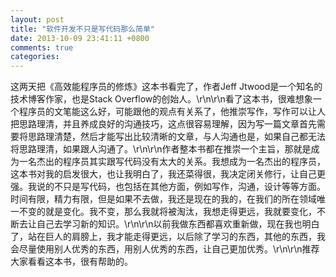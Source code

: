 ```yaml
---
layout: post
title: "软件开发不只是写代码那么简单"
date: 2013-10-09 23:41:11 +0800
comments: true
categories: 
---
```

这两天把《高效能程序员的修炼》这本书看完了，作者Jeff Jtwood是一个知名的技术博客作家，也是Stack Overflow的创始人。\r\n\r\n看了这本书，很难想象一个程序员的文笔能这么好，可能跟他的观点有关系了，他推崇写作，写作可以让人把思路理清，并且养成良好的沟通技巧，这点很容易理解，因为写一篇文章首先需要将思路理清楚，然后才能写出比较清晰的文章，与人沟通也是，如果自己都无法将思路理清，如果跟人沟通了。\r\n\r\n作者整本书都在推崇一个主旨，那就是成为一名杰出的程序员其实跟写代码没有太大的关系。我想成为一名杰出的程序员，这本书对我的启发很大，也让我明白了，我还菜得很，我决定闭关修行，让自己更强。我说的不只是写代码，也包括在其他方面，例如写作，沟通，设计等等方面。时间有限，精力有限，但是如果不去做，我还是现在的我的，在我们的所在领域唯一不变的就是变化。我不变，那么我就将被淘汰，我想走得更远，我就要变化，不断去让自己去学习新的知识。\r\n\r\n以前我做东西都喜欢重新做，现在我也明白了，站在巨人的肩膀上，我才能走得更远，以后除了学习的东西，其他的东西，我会尽量使用别人优秀的东西，用别人优秀的东西，让自己更加优秀。\r\n\r\n推荐大家看看这本书，很有帮助的。